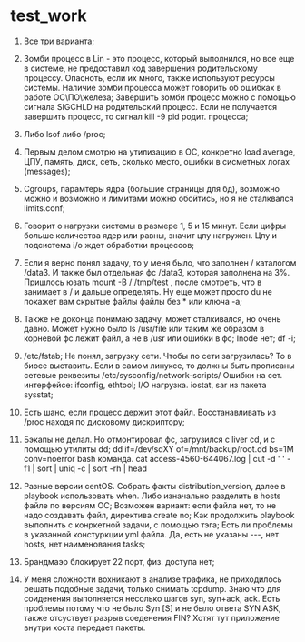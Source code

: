 # test_work
1. Все три варианта;

2. Зомби процесс в Lin - это процесс, который выполнился, но все еще в системе, не предоставил код завершения родительскому процессу. 
Опасноть, если их много, также используют ресурсы системы. Наличие зомби процесса может говорить об ошибках в работе ОС\ПО\железа;
Завершить зомби процесс можно с помощью сигнала SIGCHLD на родительский процесс. 
Если не получается завершить процесс, то сигнал kill -9 pid родит. процесса;
3. Либо lsof либо /proc;
4. Первым делом смотрю на утилизацию в ОС, конкретно load average, ЦПУ, память, диск, сеть, сколько место, ошибки в сисметных логах (messages);
5. Cgroups, парамтеры ядра (большие страницы для бд), возможно можно и возможно и лимитами можно обойтись, но я не сталквался limits.conf;
6. Говорит о нагрузки системы в размере 1, 5 и 15 минут. Если цифры больше количества ядер или равны, значит цпу нагружен. Цпу и подсистема i/o ждет обработки процессов;
7. Если я верно понял задачу, то у меня было, что заполнен / каталогом /data3. И также был отдельная фс /data3, которая заполнена на 3%. Пришлось юзать mount -B / /tmp/test , после смотреть, что в занимает в / и дальше определять. Ну еще может просто du не покажет вам скрытые файлы файлы без * или ключа -a;
8. Также не доконца понимаю задачу, может сталкивался, но очень давно. Может нужно было ls /usr/file или таким же образом в корневой фс лежит файл, а не в /usr или ошибки в фс;
Inode нет; df -i;
9. /etc/fstab;
Не понял, загрузку сети. Чтобы по сети загрузилась? То в биосе выставить. Если в самом линуксе, то должны быть прописаны сетевые реквезиты /etc/sysconfig/network-scripts/
Ошибки на сет. интерфейсе: ifconfig, ethtool;
I/O нагрузка. iostat, sar из пакета sysstat;
10. Есть шанс, если процесс держит этот файл. Восстанавливать из /proc находя по дисковому дискриптору;
11. Бэкапы не делал. Но отмонтировал фс, загрузился с liver cd, и с помощью утилиты dd; dd if=/dev/sdXY of=/mnt/backup/root.dd bs=1M conv=noerror
bash команда. cat access-4560-644067.log | cut -d ' ' -f1 | sort | uniq -c | sort -rh | head
12. Разные версии centOS. Собрать факты distribution_version, далее в playbook использовать when. Либо изначально разделить в hosts файле по версиям ОС; Возможен вариант: если файла нет, то не надо создавать файл, директива create no;
Как продолжить playbook выполнить с конркетной задачи, с помощью тэга;
Есть ли проблемы в указанной констуркции yml файла. Да, есть не указаны ---, нет hosts, нет наименования tasks;
13. Брандмаэр блокирует 22 порт, физ. доступа нет;
14. У меня сложности вохникают в анализе трафика, не приходилось решать подобные задачи, только снимать tcpdump. Знаю что для соиденения выполняется несолько шагов syn, syn+ack, ack. Есть проблемы потому что не было Syn [S] и не было ответа SYN ASK, также отсуствует разрыв соеденения FIN? Хотят тут приложение внутри хоста передает пакеты.
